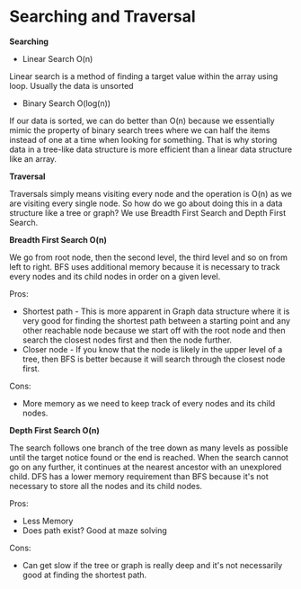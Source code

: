 # Searching and Traversal

**Searching**

* Linear Search O\(n\)

Linear search is a method of finding a target value within the array using loop. Usually the data is unsorted

* Binary Search O\(log\(n\)\)

If our data is sorted, we can do better than O\(n\) because we essentially mimic the property of binary search trees where we can half the items instead of one at a time when looking for something. That is why storing data in a tree-like data structure is more efficient than a linear data structure like an array.

**Traversal**

Traversals simply means visiting every node and the operation is O\(n\) as we are visiting every single node. So how do we go about doing this in a data structure like a tree or graph? We use Breadth First Search and Depth First Search.

**Breadth First Search O\(n\)**

We go from root node, then the second level, the third level and so on from left to right. BFS uses additional memory because it is necessary to track every nodes and its child nodes in order on a given level.

Pros: 

* Shortest path - This is more apparent in Graph data structure where it is very good for finding the shortest path between a starting point and any other reachable node because we start off with the root node and then search the closest nodes first and then the node further.
* Closer node - If you know that the node is likely in the upper level of a tree, then BFS is better because it will search through the closest node first.

Cons: 

* More memory as we need to keep track of every nodes and its child nodes.

**Depth First Search O\(n\)**

The search follows one branch of the tree down as many levels as possible until the target notice found or the end is reached. When the search cannot go on any further, it continues at the nearest ancestor with an unexplored child. DFS has a lower memory requirement than BFS because it's not necessary to store all the nodes and its child nodes.

Pros:

* Less Memory 
* Does path exist? Good at maze solving 

Cons:

* Can get slow if the tree or graph is really deep and it's not necessarily good at finding the shortest path.

